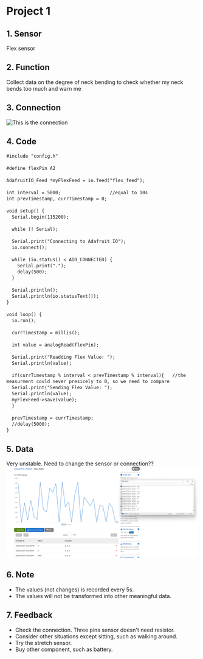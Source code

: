 # Project 1

## 1. Sensor
Flex sensor

## 2. Function
Collect data on the degree of neck bending to check whether my neck bends too much and warn me

## 3. Connection
![This is the connection](https://github.com/pfyuan110/CT2-Spring23/blob/main/Week1/connection.jpg)

## 4. Code
```
#include "config.h"

#define flexPin A2

AdafruitIO_Feed *myFlexFeed = io.feed("flex_feed");

int interval = 5000;                  //equal to 10s
int prevTimestamp, currTimestamp = 0;

void setup() {
  Serial.begin(115200);

  while (! Serial);
  
  Serial.print("Connecting to Adafruit IO");
  io.connect();

  while (io.status() < AIO_CONNECTED) {
    Serial.print(".");
    delay(500);
  }

  Serial.println();
  Serial.println(io.statusText());
}

void loop() {
  io.run();

  currTimestamp = millis();

  int value = analogRead(flexPin);

  Serial.print("Readding Flex Value: ");
  Serial.println(value);
  
  if(currTimestamp % interval < prevTimestamp % interval){   //the measurment could never presicely to 0, so we need to compare
  Serial.print("Sending Flex Value: ");
  Serial.println(value);
  myFlexFeed->save(value);
  }

  prevTimestamp = currTimestamp;
  //delay(5000);
}
```

## 5. Data
Very unstable. Need to change the sensor or connection??
![This is data](https://github.com/pfyuan110/CT2-Spring23/blob/main/Week1/data.png)

## 6. Note
- The values (not changes) is recorded every 5s.
- The values will not be transformed into other meaningful data.

## 7. Feedback
- Check the connection. Three pins sensor doesn't need resistor.
- Consider other situations except sitting, such as walking around.
- Try the stretch sensor.
- Buy other component, such as battery.
